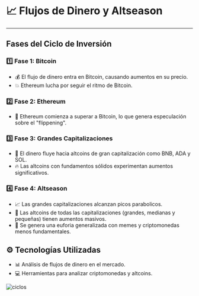 # 📈  Flujos de Dinero y Altseason

---

##  Fases del Ciclo de Inversión

### 1️⃣ **Fase 1: Bitcoin**
- 💰 El flujo de dinero entra en Bitcoin, causando aumentos en su precio.
- 💥 Ethereum lucha por seguir el ritmo de Bitcoin.

### 2️⃣ **Fase 2: Ethereum**
- 🚀 Ethereum comienza a superar a Bitcoin, lo que genera especulación sobre el "flippening".

### 3️⃣ **Fase 3: Grandes Capitalizaciones**
- 💸 El dinero fluye hacia altcoins de gran capitalización como BNB, ADA y SOL.
- 🔥 Las altcoins con fundamentos sólidos experimentan aumentos significativos.

### 4️⃣ **Fase 4: Altseason**
- 📈 Las grandes capitalizaciones alcanzan picos parabolicos.
- 🤑 Las altcoins de todas las capitalizaciones (grandes, medianas y pequeñas) tienen aumentos masivos.
- 💬 Se genera una euforia generalizada con memes y criptomonedas menos fundamentales.

## ⚙️ Tecnologías Utilizadas
- 📊 Análisis de flujos de dinero en el mercado.
- 💻 Herramientas para analizar criptomonedas y altcoins.
  
<img src="../img/clicos/1.jpg" alt="ciclos">
